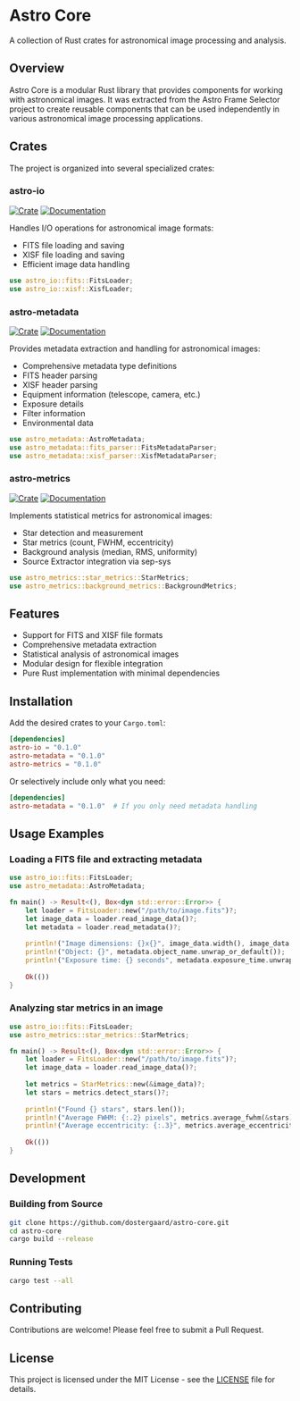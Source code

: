 # Astro Core

A collection of Rust crates for astronomical image processing and analysis.

## Overview

Astro Core is a modular Rust library that provides components for working with astronomical images. It was extracted from the Astro Frame Selector project to create reusable components that can be used independently in various astronomical image processing applications.

## Crates

The project is organized into several specialized crates:

### astro-io

[![Crate](https://img.shields.io/crates/v/astro-io.svg)](https://crates.io/crates/astro-io)
[![Documentation](https://docs.rs/astro-io/badge.svg)](https://docs.rs/astro-io)

Handles I/O operations for astronomical image formats:
- FITS file loading and saving
- XISF file loading and saving
- Efficient image data handling

```rust
use astro_io::fits::FitsLoader;
use astro_io::xisf::XisfLoader;
```

### astro-metadata

[![Crate](https://img.shields.io/crates/v/astro-metadata.svg)](https://crates.io/crates/astro-metadata)
[![Documentation](https://docs.rs/astro-metadata/badge.svg)](https://docs.rs/astro-metadata)

Provides metadata extraction and handling for astronomical images:
- Comprehensive metadata type definitions
- FITS header parsing
- XISF header parsing
- Equipment information (telescope, camera, etc.)
- Exposure details
- Filter information
- Environmental data

```rust
use astro_metadata::AstroMetadata;
use astro_metadata::fits_parser::FitsMetadataParser;
use astro_metadata::xisf_parser::XisfMetadataParser;
```

### astro-metrics

[![Crate](https://img.shields.io/crates/v/astro-metrics.svg)](https://crates.io/crates/astro-metrics)
[![Documentation](https://docs.rs/astro-metrics/badge.svg)](https://docs.rs/astro-metrics)

Implements statistical metrics for astronomical images:
- Star detection and measurement
- Star metrics (count, FWHM, eccentricity)
- Background analysis (median, RMS, uniformity)
- Source Extractor integration via sep-sys

```rust
use astro_metrics::star_metrics::StarMetrics;
use astro_metrics::background_metrics::BackgroundMetrics;
```

## Features

- Support for FITS and XISF file formats
- Comprehensive metadata extraction
- Statistical analysis of astronomical images
- Modular design for flexible integration
- Pure Rust implementation with minimal dependencies

## Installation

Add the desired crates to your `Cargo.toml`:

```toml
[dependencies]
astro-io = "0.1.0"
astro-metadata = "0.1.0"
astro-metrics = "0.1.0"
```

Or selectively include only what you need:

```toml
[dependencies]
astro-metadata = "0.1.0"  # If you only need metadata handling
```

## Usage Examples

### Loading a FITS file and extracting metadata

```rust
use astro_io::fits::FitsLoader;
use astro_metadata::AstroMetadata;

fn main() -> Result<(), Box<dyn std::error::Error>> {
    let loader = FitsLoader::new("/path/to/image.fits")?;
    let image_data = loader.read_image_data()?;
    let metadata = loader.read_metadata()?;
    
    println!("Image dimensions: {}x{}", image_data.width(), image_data.height());
    println!("Object: {}", metadata.object_name.unwrap_or_default());
    println!("Exposure time: {} seconds", metadata.exposure_time.unwrap_or_default());
    
    Ok(())
}
```

### Analyzing star metrics in an image

```rust
use astro_io::fits::FitsLoader;
use astro_metrics::star_metrics::StarMetrics;

fn main() -> Result<(), Box<dyn std::error::Error>> {
    let loader = FitsLoader::new("/path/to/image.fits")?;
    let image_data = loader.read_image_data()?;
    
    let metrics = StarMetrics::new(&image_data)?;
    let stars = metrics.detect_stars()?;
    
    println!("Found {} stars", stars.len());
    println!("Average FWHM: {:.2} pixels", metrics.average_fwhm(&stars)?);
    println!("Average eccentricity: {:.3}", metrics.average_eccentricity(&stars)?);
    
    Ok(())
}
```

## Development

### Building from Source

```bash
git clone https://github.com/dostergaard/astro-core.git
cd astro-core
cargo build --release
```

### Running Tests

```bash
cargo test --all
```

## Contributing

Contributions are welcome! Please feel free to submit a Pull Request.

## License

This project is licensed under the MIT License - see the [LICENSE](LICENSE) file for details.